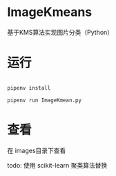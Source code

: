 # ImageKmeans
基于KMS算法实现图片分类（Python） 


# 运行
```

pipenv install

pipenv run ImageKmean.py

```


# 查看
在 images目录下查看

todo:
使用 scikit-learn 聚类算法替换
